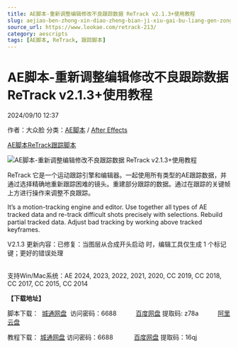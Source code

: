 ```yaml
---
title: AE脚本-重新调整编辑修改不良跟踪数据 ReTrack v2.1.3+使用教程
slug: aejiao-ben-zhong-xin-diao-zheng-bian-ji-xiu-gai-bu-liang-gen-zong-shu-ju-retrack-v2-1-3-shi-yong-jiao-cheng
source_url: https://www.lookae.com/retrack-213/
category: aescripts
tags: [AE脚本, ReTrack, 跟踪脚本]
---
```

# AE脚本-重新调整编辑修改不良跟踪数据 ReTrack v2.1.3+使用教程

2024/09/10 12:37

作者：大众脸
分类：[AE脚本](https://www.lookae.com/after-effects/aescripts/) / [After Effects](https://www.lookae.com/after-effects/)

[AE脚本](https://www.lookae.com/tag/ae%e8%84%9a%e6%9c%ac/)[ReTrack](https://www.lookae.com/tag/retrack/)[跟踪脚本](https://www.lookae.com/tag/%e8%b7%9f%e8%b8%aa%e8%84%9a%e6%9c%ac/)

![AE脚本-重新调整编辑修改不良跟踪数据 ReTrack v2.1.3+使用教程](https://www.lookae.com/wp-content/uploads/2021/05/ReTrack-2.jpg "AE脚本-重新调整编辑修改不良跟踪数据 ReTrack v2.1.3+使用教程-LookAE.com")

ReTrack 它是一个运动跟踪引擎和编辑器。一起使用所有类型的AE跟踪数据，并通过选择精确地重新跟踪困难的镜头。重建部分跟踪的数据。通过在跟踪的关键帧上方进行操作来调整不良跟踪。

It’s a motion-tracking engine and editor. Use together all types of AE tracked data and re-track difficult shots precisely with selections. Rebuild partial tracked data. Adjust bad tracking by working above tracked keyframes.

V2.1.3 更新内容：已修复：当图层从合成开头启动 时，编辑工具仅生成 1 个标记键；更好的错误处理

[﻿﻿﻿](https://cloud.video.taobao.com//play/u/705956171/p/1/e/6/t/1/311019151074.mp4)  
支持Win/Mac系统：AE 2024, 2023, 2022, 2021, 2020, CC 2019, CC 2018, CC 2017, CC 2015, CC 2014

**【下载地址】**

脚本下载：  [城通网盘](https://url70.ctfile.com/f/2827370-1354532689-efebe1?p=4431)  访问密码：6688           [百度网盘](https://pan.baidu.com/s/1iAFbrxyIPqG_1MgF1Omxyw?pwd=z78a) 提取码: z78a           [阿里云盘](https://www.alipan.com/s/i75M53c3JiL)

教程下载： [城通网盘](https://089u.com/f/680462-496416451-dfa17c) 访问密码：6688            [百度网盘](https://pan.baidu.com/s/1qAn1ITk3EjkXfCiq77kLOQ) 提取码：16qj
